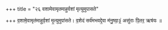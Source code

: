 +++
title = "२६ वशामेवामृतमाहुर्वशां मृत्युमुपासते"

+++
व॒शामे॒वामृत॑माहुर्व॒शां मृ॒त्युमुपा॑सते। व॒शेदं सर्व॑मभवद्दे॒वा म॑नु॒ष्या॒३॒॑ असु॑राः पि॒तर॒ ऋष॑यः ॥